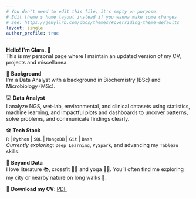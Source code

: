 ```yaml
---
# You don't need to edit this file, it's empty on purpose.
# Edit theme's home layout instead if you wanna make some changes
# See: https://jekyllrb.com/docs/themes/#overriding-theme-defaults
layout: single
author_profile: true
---
```


**Hello! I'm Clara.** 👋  
This is my personal page where I maintain an updated version of my CV, projects and miscellanea. 

🔬 **Background**  
I'm a Data Analyst with a background in Biochemistry (BSc) and Microbiology (MSc). 

💻 **Data Analyst**  
I analyze NGS, wet-lab, environmental, and clinical datasets using statistics, machine learning, and impactful plots and dashboards to uncover patterns, solve problems, and communicate findings clearly.

🛠️ **Tech Stack**  
`R` | `Python` | `SQL` | `MongoDB` | `Git` | `Bash`  
*Currently exploring*: `Deep Learning`, `PySpark`, and advancing my `Tableau` skills.  

🌱 **Beyond Data**  
I love literature 📚, crossfit 🏋️‍♀️ and yoga 🧘‍♀️. You’ll often find me exploring my city or nearby nature on long walks 🌿. 

📄 **Download my CV**: [PDF](/assets/files/Clara_analyst.pdf)  